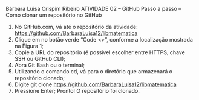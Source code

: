 Bárbara Luisa Crispim Ribeiro 
ATIVIDADE 02 – GitHub 
Passo a passo – Como clonar um repositório no GitHub 
1.	No GitHub.com, vá até o repositório da atividade:
  https://github.com/BarbaraLuisa12/libmatematica 
2.	Clique em no botão verde “Code <>”, conforme a localização mostrada na Figura 1;
3.	Copie a URL do repositório (é possível escolher entre HTTPS, chave SSH ou GitHub CLI);
4.	Abra Git Bash ou o terminal;
5.	Utilizando o comando cd, vá para o diretório que armazenará o repositório clonado;
6.	Digite git clone https://github.com/BarbaraLuisa12/libmatematica
7.	Pressione Enter; 
Pronto! O repositório foi clonado. 

 
